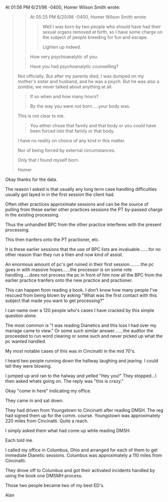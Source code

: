 
At 01:56 PM 6/21/98 -0400, Homer Wilson Smith wrote:
>> At 05:25 PM 6/20/98 -0400, Homer Wilson Smith wrote:
>> 
>> >Well I was born by two people who should have had their
>> >sexual organs removed at birth, so I have some charge on the
>> >subject of people breeding for fun and escape.
>> > 
>> >Lighten up indeed.
>> 
>> How very psychoanalytic of you.
>> 
>> Have you had psychoanalytic counselling?
>
>    Not officially.  But after my parents died, I was dumped
>on my mother's sister and husband, and he was a psych.  But he
>was also a zombie, we never talked about anything at all.
>
>> If so when and how many hours?
>> 
>> By the way you were not born.....your body was.
>
>This is not clear to me.
>
>> You either chose that family and that body or you could have been forced
>> into that family or that body.
>
>I have no reality on choice of any kind in this matter.
> 
>Nor of being forced by external circumstances.
> 
>Only that I found myself born.
> 
>Homer

Okay thanks for the data.

The reason I asked is that usually any long term case handling difficulties
usually got layed in in the first session the client had.

Often other practices approximate sessions and can be the source of pulling
from these earlier other practices sessions the PT by-passed charge in the
existing processing.

Thus the unhandled BPC from the other practice interferes with the present
processing.

This then tranfers onto the PT practioner, etc.

It is these earlier sessions that the use of BPC lists are
invaluable.......for no other reason than they run a then and now kind of
assist.

An enormous amount of pc's get ruined in their first session.........the pc
goes in with massive hopes......the processor is on some rote
handling.....does not process the pc in front of him now all the BPC from
the earlier practice tranfers onto the new practice and practioner.

This can happen from reading a book. I don't know how many people I've
rescued from being blown by asking 
"What was the first contact with this subject that made you want to get
processing?"

I can name over a 120 people who's cases I have cracked by this simple
question alone.

The most common is "I was reading Dianetics and this loss I had over my
mariage came to view." Or some such similar answer.......the auditor the
proceeded to run word clearing or some such and never picked up what the pc
wanted handled.

My most notable cases of this was in Cincinatti in the mid 70's.

I heard two people running down the hallway laughing and jearing. I could
tell they were blowing.

I jumped up and ran to the halway and yelled "Hey you!" They stopped...I
then asked whats going on. The reply was "this is crazy."

Okay "come in here" indicating my office.

They came in and sat down.

They had driven from Youngstown to Cincinatti after reading DMSH. The reg
had signed them up for the comm. course. Youngstown was approximately 220
miles from Cincinatti. Quite a reach.

I simply asked them what had come up while reading DMSH.

Each told me.

I called my office in Columbus, Ohio and arranged for each of them to get
immediate Dianetic sessions. Columbus was approximately a 110 miles from
Cincinatti.

They drove off to Columbus and got their activated incidents handled by
using the book one DMSMH process.

Those two people became two of my best ED's.

Alan
